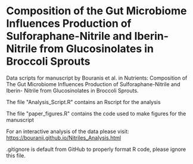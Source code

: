 # Composition of the Gut Microbiome Influences Production of Sulforaphane-Nitrile and Iberin-Nitrile from Glucosinolates in Broccoli Sprouts

Data scripts for manuscript by Bouranis et al. in Nutrients: Composition of The Gut Microbiome Influences Production of Sulforaphane-Nitrile and Iberin- Nitrile from Glucosinolates in Broccoli Sprouts.

The file "Analysis_Script.R" contains an Rscript for the analysis

The file "paper_figures.R" contains the code used to make figures for the manuscript

For an interactive analysis of the data please visit: https://bouranij.github.io/Nitriles_Analysis.html

.gitignore is default from GitHub to properly format R code, please ignore this file.
